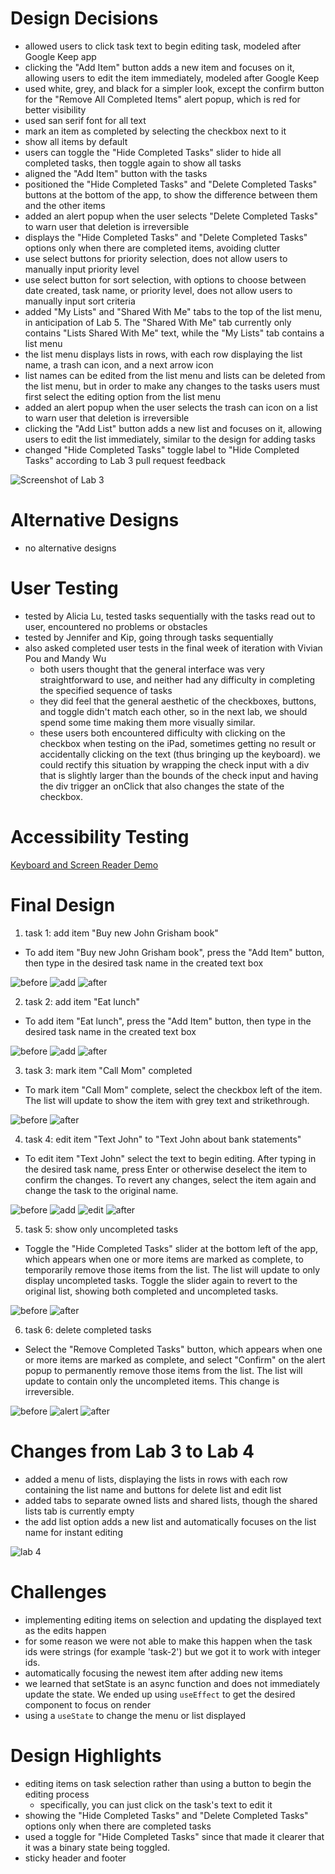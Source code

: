 # Design Decisions
+ allowed users to click task text to begin editing task, 
modeled after Google Keep app
+ clicking the "Add Item" button adds a new item and 
focuses on it, allowing users to edit the item immediately,
modeled after Google Keep
+ used white, grey, and black for a simpler look, except
the confirm button for the "Remove All Completed Items"
alert popup, which is red for better visibility
+ used san serif font for all text
+ mark an item as completed by selecting the checkbox 
next to it
+ show all items by default
+ users can toggle the "Hide Completed Tasks" slider to 
hide all completed tasks, then toggle again to show all tasks
+ aligned the "Add Item" button with the tasks
+ positioned the "Hide Completed Tasks" and 
"Delete Completed Tasks" buttons at the bottom of the 
app, to show the difference between them and the other 
items
+ added an alert popup when the user selects "Delete 
Completed Tasks" to warn user that deletion is irreversible
+ displays the "Hide Completed Tasks" and "Delete 
Completed Tasks" options only when there are completed 
items, avoiding clutter
+ use select buttons for priority selection, does not allow 
users to manually input priority level
+ use select button for sort selection, with options to 
choose between date created, task name, or priority level,
does not allow users to manually input sort criteria
+ added "My Lists" and "Shared With Me" tabs to the top
of the list menu, in anticipation of Lab 5. The
"Shared With Me" tab currently only contains "Lists
Shared With Me" text, while the "My Lists" tab contains
a list menu
+ the list menu displays lists in rows, with each row
displaying the list name, a trash can icon, and a 
next arrow icon
+ list names can be edited from the list menu and 
lists can be deleted from the list menu, but in order 
to make any changes to the tasks users must first
select the editing option from the list menu
+ added an alert popup when the user selects the trash 
can icon on a list to warn user that deletion 
is irreversible
+ clicking the "Add List" button adds a new list and
focuses on it, allowing users to edit the list immediately,
similar to the design for adding tasks
+ changed "Hide Completed Tasks" toggle label to
"Hide Completed Tasks" according to Lab 3 pull request 
feedback


![Screenshot of Lab 3](lab3-basic.png)

# Alternative Designs
+ no alternative designs

# User Testing
+ tested by Alicia Lu, tested tasks sequentially 
with the tasks read out to user, encountered no 
problems or obstacles
+ tested by Jennifer and Kip, going through tasks 
sequentially
+ also asked completed user tests in the final week of
iteration with Vivian Pou and Mandy Wu
  + both users thought that the general interface was
  very straightforward to use, and neither had any
  difficulty in completing the specified sequence of
  tasks
  + they did feel that the general aesthetic of the
  checkboxes, buttons, and toggle didn't match each
  other, so in the next lab, we should spend some time
  making them more visually similar.
  + these users both encountered difficulty with
  clicking on the checkbox when testing on the iPad,
  sometimes getting no result or accidentally clicking
  on the text (thus bringing up the keyboard). we could
  rectify this situation by wrapping the check input
  with a div that is slightly larger than the bounds of
  the check input and having the div trigger an onClick
  that also changes the state of the checkbox.
  
# Accessibility Testing
[Keyboard and Screen Reader Demo]()

# Final Design

1. task 1: add item "Buy new John Grisham book"
+ To add item "Buy new John Grisham book", press the 
"Add Item" button, then type in the desired task name 
in the created text box

![before](t1-begin.png)
![add](t1-add.png)
![after](t1-end.png)

2. task 2: add item "Eat lunch"
+ To add item "Eat lunch", press the "Add Item" button, 
then type in the desired task name in the created text 
box

![before](t2-begin.png)
![add](t2-add.png)
![after](t2-end.png)

3. task 3: mark item "Call Mom" completed
+ To mark item "Call Mom" complete, select the checkbox 
left of the item. The list will update to show the item with grey text and strikethrough.

![before](t3-begin.png)
![after](t3-end.png)

4. task 4: edit item "Text John" to "Text John about 
bank statements"
+ To edit item "Text John" select the text to begin
editing. After typing in the desired task name, press 
Enter or otherwise deselect the item to confirm the 
changes. To revert any changes, select the item again 
and change the task to the original name.

![before](t4-begin.png)
![add](t4-edit1.png)
![edit](t4-edit2.png)
![after](t4-end.png)


5. task 5: show only uncompleted tasks
+ Toggle the "Hide Completed Tasks" slider at the 
bottom left of the app, which appears when one or more 
items are marked as complete, to temporarily remove those 
items from the list. The list will update to only 
display uncompleted tasks. Toggle the slider 
again to revert to the original list, showing both 
completed and uncompleted tasks.

![before](t5-begin.png)
![after](t5-end.png)

6. task 6: delete completed tasks
+ Select the "Remove Completed Tasks" button, which 
appears when one or more items are marked as complete, 
and select "Confirm" on the alert popup to permanently 
remove those items from the list. The 
list will update to contain only the uncompleted items.
This change is irreversible.

![before](t6-begin.png)
![alert](t6-alert.png)
![after](t6-end.png)


# Changes from Lab 3 to Lab 4
+ added a menu of lists, displaying the lists in 
rows with each row containing the list name and buttons
for delete list and edit list
+ added tabs to separate owned lists and shared lists,
though the shared lists tab is currently empty
+ the add list option adds a new list and automatically
focuses on the list name for instant editing

![lab 4](listmenu.png)


# Challenges
+ implementing editing items on selection and 
updating the displayed text as the edits happen
+ for some reason we were not able to make this happen
when the task ids were strings (for example 'task-2')
but we got it to work with integer ids.
+ automatically focusing the newest item after adding 
new items
+ we learned that setState is an async function and
does not immediately update the state. We ended up
using `useEffect` to get the desired component to
focus on render
+ using a `useState` to change the menu or list 
displayed

# Design Highlights
+ editing items on task selection rather than using a button 
to begin the editing process
  + specifically, you can just click on the task's text
  to edit it
+ showing the "Hide Completed Tasks" and "Delete 
Completed Tasks" options only when there are completed
tasks
+ used a toggle for "Hide Completed Tasks" since that made
it clearer that it was a binary state being toggled.
+ sticky header and footer
